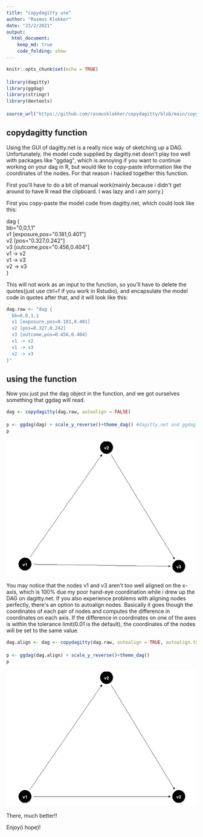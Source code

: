 ```yaml
---
title: "copydagitty use"
author: "Rasmus Klokker"
date: "23/2/2021"
output:
  html_document:
    keep_md: true
    code_folding: show
---
```



```r
knitr::opts_chunk$set(echo = TRUE)

library(dagitty)
library(ggdag)
library(stringr)
library(devtools)

source_url("https://github.com/rasmusklokker/copydagitty/blob/main/copydagitty_function.R?raw=TRUE")
```

## copydagitty function

Using the GUI of dagitty.net is a really nice way of sketching up a DAG. Unfortunately, the model code supplied by dagitty.net dosn't play too well with packages like "ggdag", which is annoying if you want to continue working on your dag in R, but would like to copy-paste information like the coordinates of the nodes. For that reason i hacked together this function.

First you'll have to do a bit of manual work(mainly because i didn't get around to have R read the clipboard. I was lazy and i am sorry.)

First you copy-paste the model code from dagitty.net, which could look like this:

dag {<br />
bb="0,0,1,1"<br />
v1 [exposure,pos="0.181,0.401"]<br />
v2 [pos="0.327,0.242"]<br />
v3 [outcome,pos="0.456,0.404"]<br />
v1 -> v2<br />
v1 -> v3<br />
v2 -> v3<br />
}

This will not work as an input to the function, so you'll have to delete the quotes(just use ctrl+f if you work in Rstudio), and encapsulate the model code in quotes after that, and it will look like this:




```r
dag.raw <- "dag {
  bb=0,0,1,1
  v1 [exposure,pos=0.181,0.401]
  v2 [pos=0.327,0.242]
  v3 [outcome,pos=0.456,0.404]
  v1 -> v2
  v1 -> v3
  v2 -> v3
}"
```

## using the function

Now you just put the dag object in the function, and we got ourselves something that ggdag will read.


```r
dag <- copydagitty(dag.raw, autoalign = FALSE)

p <- ggdag(dag) + scale_y_reverse()+theme_dag() #dagitty.net and ggdag have reverse scales on the y-axis, hence the scale_y_reverse()
p
```

![](copydagitty_quickguide_files/figure-html/use_nr._1-1.png)<!-- -->

You may notice that the nodes v1 and v3 aren't too well aligned on the x-axis, which is 100% due my poor hand-eye coordination while i drew up the DAG on dagitty.net. If you also experience problems with aligning nodes perfectly, there's an option to autoalign nodes. Basically it goes though the coordinates of each pair of nodes and computes the difference in coordinates on each axis. If the difference in coordinates on one of the axes is within the tolerance limit(0.01 is the default), the coordinates of the nodes will be set to the same value. 



```r
dag.align <- dag <- copydagitty(dag.raw, autoalign = TRUE, autoalign.tol=0.01)

p <- ggdag(dag.align) + scale_y_reverse()+theme_dag()
p
```

![](copydagitty_quickguide_files/figure-html/use_nr.2-1.png)<!-- -->

There, much better!!

Enjoy(i hope)! 

